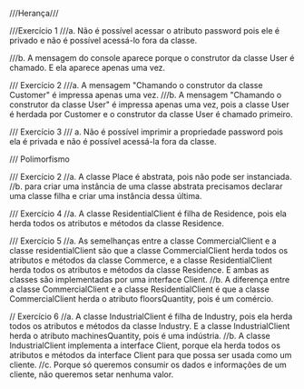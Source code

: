 ///Herança///

///Exercício 1
///a. Não é possível acessar o atributo password pois ele é privado e não é possível acessá-lo fora da classe.

///b. A mensagem do console aparece porque o construtor da classe User é chamado. E ela aparece apenas uma vez.

/// Exercício 2
///a. A mensagem "Chamando o construtor da classe Customer" é impressa apenas uma vez.
///b. A mensagem "Chamando o construtor da classe User" é impressa apenas uma vez, pois a classe User é herdada por Customer e o construtor da classe User é chamado primeiro.

/// Exercício 3
/// a. Não é possível imprimir a propriedade password pois ela é privada e não é possível acessá-la fora da classe.

/// Polimorfismo

/// Exercício 2
//a. A classe Place é abstrata, pois não pode ser instanciada.
//b. para criar uma instância de uma classe abstrata precisamos declarar uma classe filha e criar uma instância dessa última.

/// Exercício 4
//a. A classe ResidentialClient é filha de Residence, pois ela herda todos os atributos e métodos da classe Residence.

/// Exercício 5
//a. As semelhanças entre a classe CommercialClient e a classe residentialClient são que a classe CommercialClient herda todos os atributos e métodos da classe Commerce, e a classe ResidentialClient herda todos os atributos e métodos da classe Residence. E ambas as classes são implementadas por uma interface Client.
//b. A diferença entre a classe CommercialClient e a classe ResidentialClient é que a classe CommercialClient herda o atributo floorsQuantity, pois é um comércio.

// Exercício 6
//a. A classe IndustrialClient é filha de Industry, pois ela herda todos os atributos e métodos da classe Industry. E a classe IndustrialClient herda o atributo machinesQuantity, pois é uma indústria.
//b. A classe IndustrialClient implementa a interface Client, porque ela herda todos os atributos e métodos da interface Client para que possa ser usada como um cliente.
//c. Porque só queremos consumir os dados e informações de um cliente, não queremos setar nenhuma valor.